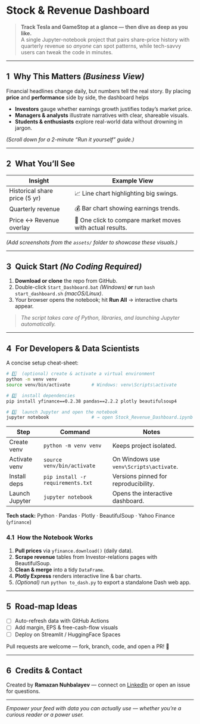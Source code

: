# Stock & Revenue Dashboard

> **Track Tesla and GameStop at a glance — then dive as deep as you like.**  
> A single Jupyter-notebook project that pairs share-price history with quarterly revenue so *anyone* can spot patterns, while tech-savvy users can tweak the code in minutes.

---

## 1 Why This Matters *(Business View)*
Financial headlines change daily, but numbers tell the real story. By placing **price** and **performance** side by side, the dashboard helps

* **Investors** gauge whether earnings growth justifies today’s market price.  
* **Managers & analysts** illustrate narratives with clear, shareable visuals.  
* **Students & enthusiasts** explore real-world data without drowning in jargon.

*(Scroll down for a 2-minute “Run it yourself” guide.)*

---

## 2 What You’ll See
| Insight                       | Example View |
|-------------------------------|--------------|
| Historical share price (5 yr) | 📈 Line chart highlighting big swings. |
| Quarterly revenue             | 💰 Bar chart showing earnings trends. |
| Price ↔ Revenue overlay       | 🔄 One click to compare market moves with actual results. |

*(Add screenshots from the `assets/` folder to showcase these visuals.)*

---

## 3 Quick Start *(No Coding Required)*
1. **Download or clone** the repo from GitHub.  
2. Double-click `Start_Dashboard.bat` *(Windows)* **or** run `bash start_dashboard.sh` *(macOS/Linux)*.  
3. Your browser opens the notebook; hit **Run All** → interactive charts appear.

> *The script takes care of Python, libraries, and launching Jupyter automatically.*

---

## 4 For Developers & Data Scientists  
A concise setup cheat-sheet:

```bash
# 1️⃣  (optional) create & activate a virtual environment
python -m venv venv
source venv/bin/activate        # Windows: venv\Scripts\activate

# 2️⃣  install dependencies
pip install yfinance==0.2.38 pandas==2.2.2 plotly beautifulsoup4

# 3️⃣  launch Jupyter and open the notebook
jupyter notebook                # → open Stock_Revenue_Dashboard.ipynb
````

| Step           | Command                           | Notes                                   |
| -------------- | --------------------------------- | --------------------------------------- |
| Create venv    | `python -m venv venv`             | Keeps project isolated.                 |
| Activate venv  | `source venv/bin/activate`        | On Windows use `venv\Scripts\activate`. |
| Install deps   | `pip install -r requirements.txt` | Versions pinned for reproducibility.    |
| Launch Jupyter | `jupyter notebook`                | Opens the interactive dashboard.        |

**Tech stack:** Python · Pandas · Plotly · BeautifulSoup · Yahoo Finance (`yfinance`)

### 4.1 How the Notebook Works

1. **Pull prices** via `yfinance.download()` (daily data).
2. **Scrape revenue** tables from Investor-relations pages with BeautifulSoup.
3. **Clean & merge** into a tidy `DataFrame`.
4. **Plotly Express** renders interactive line & bar charts.
5. *(Optional)* run `python to_dash.py` to export a standalone Dash web app.

---

## 5 Road-map Ideas

* [ ] Auto-refresh data with GitHub Actions
* [ ] Add margin, EPS & free-cash-flow visuals
* [ ] Deploy on Streamlit / HuggingFace Spaces

Pull requests are welcome — fork, branch, code, and open a PR! 🚀

---

## 6 Credits & Contact

Created by **Ramazan Nuhbalayev** — connect on [LinkedIn](https://www.linkedin.com/) or open an issue for questions.

---

*Empower your feed with data you can actually use — whether you’re a curious reader or a power user.*


